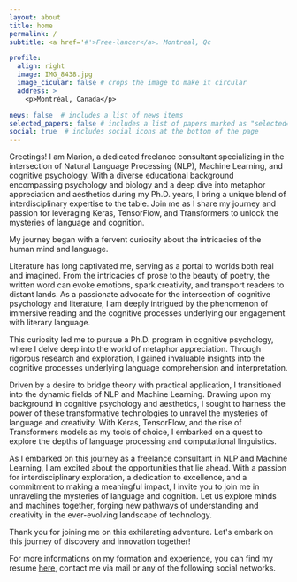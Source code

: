 ```yaml
---
layout: about
title: home
permalink: /
subtitle: <a href='#'>Free-lancer</a>. Montreal, Qc

profile:
  align: right
  image: IMG_8438.jpg
  image_cicular: false # crops the image to make it circular
  address: >
    <p>Montréal, Canada</p>

news: false  # includes a list of news items
selected_papers: false # includes a list of papers marked as "selected={true}"
social: true  # includes social icons at the bottom of the page
---
```


Greetings! I am Marion, a dedicated freelance consultant specializing in the intersection of Natural Language Processing (NLP), Machine Learning, and cognitive psychology. With a diverse educational background encompassing psychology and biology and a deep dive into metaphor appreciation and aesthetics during my Ph.D. years, I bring a unique blend of interdisciplinary expertise to the table. Join me as I share my journey and passion for leveraging Keras, TensorFlow, and Transformers to unlock the mysteries of language and cognition.

My journey began with a fervent curiosity about the intricacies of the human mind and language. 

Literature has long captivated me, serving as a portal to worlds both real and imagined. From the intricacies of prose to the beauty of poetry, the written word can evoke emotions, spark creativity, and transport readers to distant lands. As a passionate advocate for the intersection of cognitive psychology and literature, I am deeply intrigued by the phenomenon of immersive reading and the cognitive processes underlying our engagement with literary language.

This curiosity led me to pursue a Ph.D. program in cognitive psychology, where I delve deep into the world of metaphor appreciation. Through rigorous research and exploration, I gained invaluable insights into the cognitive processes underlying language comprehension and interpretation.

Driven by a desire to bridge theory with practical application, I transitioned into the dynamic fields of NLP and Machine Learning. Drawing upon my background in cognitive psychology and aesthetics, I sought to harness the power of these transformative technologies to unravel the mysteries of language and creativity. With Keras, TensorFlow, and the rise of Transformers models as my tools of choice, I embarked on a quest to explore the depths of language processing and computational linguistics.

As I embarked on this journey as a freelance consultant in NLP and Machine Learning, I am excited about the opportunities that lie ahead. With a passion for interdisciplinary exploration, a dedication to excellence, and a commitment to making a meaningful impact, I invite you to join me in unraveling the mysteries of language and cognition. Let us explore minds and machines together, forging new pathways of understanding and creativity in the ever-evolving landscape of technology.

Thank you for joining me on this exhilarating adventure. Let's embark on this journey of discovery and innovation together!



For more informations on my formation and experience, you can find my resume [here](https://marionfech.github.io/assets/pdf/MARION_FECHINO_CV_ENGLISH_2022_general.pdf), contact me via mail or any of the following social networks.

<!---
#Link to your social media connections, too. This theme is set up to use [Font Awesome icons](http://fortawesome.github.io/#Font-Awesome/) and [Academicons](https://jpswalsh.github.io/academicons/), like the ones below. Add your Facebook, #Twitter, LinkedIn, Google Scholar, or just disable all of them.
-->
